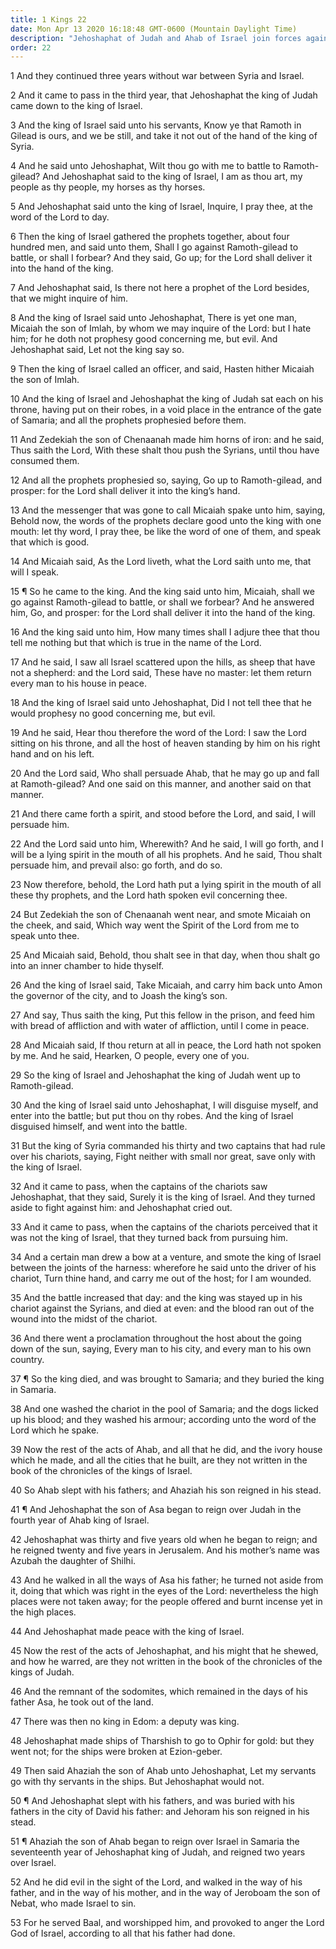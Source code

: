 ```yaml
---
title: 1 Kings 22
date: Mon Apr 13 2020 16:18:48 GMT-0600 (Mountain Daylight Time)
description: "Jehoshaphat of Judah and Ahab of Israel join forces against Syria—Ahab’s prophets foretell success—Micaiah foretells the defeat and death of Ahab—Ahab is slain and dogs lick up his blood—Jehoshaphat reigns in righteousness in Judah—Ahaziah reigns in Israel and serves Baal."
order: 22
---
```


1 And they continued three years without war between Syria and Israel.

2 And it came to pass in the third year, that Jehoshaphat the king of Judah came down to the king of Israel.

3 And the king of Israel said unto his servants, Know ye that Ramoth in Gilead is ours, and we be still, and take it not out of the hand of the king of Syria.

4 And he said unto Jehoshaphat, Wilt thou go with me to battle to Ramoth-gilead? And Jehoshaphat said to the king of Israel, I am as thou art, my people as thy people, my horses as thy horses.

5 And Jehoshaphat said unto the king of Israel, Inquire, I pray thee, at the word of the Lord to day.

6 Then the king of Israel gathered the prophets together, about four hundred men, and said unto them, Shall I go against Ramoth-gilead to battle, or shall I forbear? And they said, Go up; for the Lord shall deliver it into the hand of the king.

7 And Jehoshaphat said, Is there not here a prophet of the Lord besides, that we might inquire of him.

8 And the king of Israel said unto Jehoshaphat, There is yet one man, Micaiah the son of Imlah, by whom we may inquire of the Lord: but I hate him; for he doth not prophesy good concerning me, but evil. And Jehoshaphat said, Let not the king say so.

9 Then the king of Israel called an officer, and said, Hasten hither Micaiah the son of Imlah.

10 And the king of Israel and Jehoshaphat the king of Judah sat each on his throne, having put on their robes, in a void place in the entrance of the gate of Samaria; and all the prophets prophesied before them.

11 And Zedekiah the son of Chenaanah made him horns of iron: and he said, Thus saith the Lord, With these shalt thou push the Syrians, until thou have consumed them.

12 And all the prophets prophesied so, saying, Go up to Ramoth-gilead, and prosper: for the Lord shall deliver it into the king’s hand.

13 And the messenger that was gone to call Micaiah spake unto him, saying, Behold now, the words of the prophets declare good unto the king with one mouth: let thy word, I pray thee, be like the word of one of them, and speak that which is good.

14 And Micaiah said, As the Lord liveth, what the Lord saith unto me, that will I speak.

15 ¶ So he came to the king. And the king said unto him, Micaiah, shall we go against Ramoth-gilead to battle, or shall we forbear? And he answered him, Go, and prosper: for the Lord shall deliver it into the hand of the king.

16 And the king said unto him, How many times shall I adjure thee that thou tell me nothing but that which is true in the name of the Lord.

17 And he said, I saw all Israel scattered upon the hills, as sheep that have not a shepherd: and the Lord said, These have no master: let them return every man to his house in peace.

18 And the king of Israel said unto Jehoshaphat, Did I not tell thee that he would prophesy no good concerning me, but evil.

19 And he said, Hear thou therefore the word of the Lord: I saw the Lord sitting on his throne, and all the host of heaven standing by him on his right hand and on his left.

20 And the Lord said, Who shall persuade Ahab, that he may go up and fall at Ramoth-gilead? And one said on this manner, and another said on that manner.

21 And there came forth a spirit, and stood before the Lord, and said, I will persuade him.

22 And the Lord said unto him, Wherewith? And he said, I will go forth, and I will be a lying spirit in the mouth of all his prophets. And he said, Thou shalt persuade him, and prevail also: go forth, and do so.

23 Now therefore, behold, the Lord hath put a lying spirit in the mouth of all these thy prophets, and the Lord hath spoken evil concerning thee.

24 But Zedekiah the son of Chenaanah went near, and smote Micaiah on the cheek, and said, Which way went the Spirit of the Lord from me to speak unto thee.

25 And Micaiah said, Behold, thou shalt see in that day, when thou shalt go into an inner chamber to hide thyself.

26 And the king of Israel said, Take Micaiah, and carry him back unto Amon the governor of the city, and to Joash the king’s son.

27 And say, Thus saith the king, Put this fellow in the prison, and feed him with bread of affliction and with water of affliction, until I come in peace.

28 And Micaiah said, If thou return at all in peace, the Lord hath not spoken by me. And he said, Hearken, O people, every one of you.

29 So the king of Israel and Jehoshaphat the king of Judah went up to Ramoth-gilead.

30 And the king of Israel said unto Jehoshaphat, I will disguise myself, and enter into the battle; but put thou on thy robes. And the king of Israel disguised himself, and went into the battle.

31 But the king of Syria commanded his thirty and two captains that had rule over his chariots, saying, Fight neither with small nor great, save only with the king of Israel.

32 And it came to pass, when the captains of the chariots saw Jehoshaphat, that they said, Surely it is the king of Israel. And they turned aside to fight against him: and Jehoshaphat cried out.

33 And it came to pass, when the captains of the chariots perceived that it was not the king of Israel, that they turned back from pursuing him.

34 And a certain man drew a bow at a venture, and smote the king of Israel between the joints of the harness: wherefore he said unto the driver of his chariot, Turn thine hand, and carry me out of the host; for I am wounded.

35 And the battle increased that day: and the king was stayed up in his chariot against the Syrians, and died at even: and the blood ran out of the wound into the midst of the chariot.

36 And there went a proclamation throughout the host about the going down of the sun, saying, Every man to his city, and every man to his own country.

37 ¶ So the king died, and was brought to Samaria; and they buried the king in Samaria.

38 And one washed the chariot in the pool of Samaria; and the dogs licked up his blood; and they washed his armour; according unto the word of the Lord which he spake.

39 Now the rest of the acts of Ahab, and all that he did, and the ivory house which he made, and all the cities that he built, are they not written in the book of the chronicles of the kings of Israel.

40 So Ahab slept with his fathers; and Ahaziah his son reigned in his stead.

41 ¶ And Jehoshaphat the son of Asa began to reign over Judah in the fourth year of Ahab king of Israel.

42 Jehoshaphat was thirty and five years old when he began to reign; and he reigned twenty and five years in Jerusalem. And his mother’s name was Azubah the daughter of Shilhi.

43 And he walked in all the ways of Asa his father; he turned not aside from it, doing that which was right in the eyes of the Lord: nevertheless the high places were not taken away; for the people offered and burnt incense yet in the high places.

44 And Jehoshaphat made peace with the king of Israel.

45 Now the rest of the acts of Jehoshaphat, and his might that he shewed, and how he warred, are they not written in the book of the chronicles of the kings of Judah.

46 And the remnant of the sodomites, which remained in the days of his father Asa, he took out of the land.

47 There was then no king in Edom: a deputy was king.

48 Jehoshaphat made ships of Tharshish to go to Ophir for gold: but they went not; for the ships were broken at Ezion-geber.

49 Then said Ahaziah the son of Ahab unto Jehoshaphat, Let my servants go with thy servants in the ships. But Jehoshaphat would not.

50 ¶ And Jehoshaphat slept with his fathers, and was buried with his fathers in the city of David his father: and Jehoram his son reigned in his stead.

51 ¶ Ahaziah the son of Ahab began to reign over Israel in Samaria the seventeenth year of Jehoshaphat king of Judah, and reigned two years over Israel.

52 And he did evil in the sight of the Lord, and walked in the way of his father, and in the way of his mother, and in the way of Jeroboam the son of Nebat, who made Israel to sin.

53 For he served Baal, and worshipped him, and provoked to anger the Lord God of Israel, according to all that his father had done.
